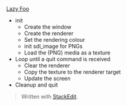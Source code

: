 [Lazy Foo](https://lazyfoo.net/tutorials/SDL/07_texture_loading_and_rendering/index.php)

 - init
   - Create the window
   - Create the renderer
   - Set the rendering colour
   - init sdl_image for PNGs
   - Load the (PNG) media as a texture
 - Loop until a quit command is received
    - Clear the renderer
    - Copy the texture to the renderer target
    - Update the screen
 - Cleanup and quit

> Written with [StackEdit](https://stackedit.io/).